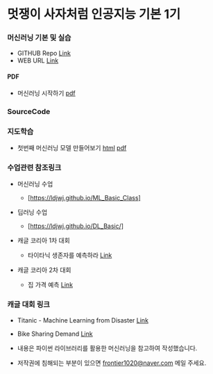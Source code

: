 # 멋쟁이 사자처럼 인공지능 기본 1기

### 머신러닝 기본 및 실습
 * GITHUB Repo [Link](https://github.com/LDJWJ/AI_START_LionLike)
 * WEB URL [Link](https://ldjwj.github.io/AI_START_LionLike/)
 
#### PDF
 * 머신러닝 시작하기 [pdf](https://ldjwj.github.io/AI_START_LionLike/part03_ml/ch01_01_ML입문_v11_201201.pdf) 

### SourceCode
### 지도학습
 * 첫번째 머신러닝 모델 만들어보기 [html](https://ldjwj.github.io/AI_START_LionLike/part03_ml/code/ch01_01_ML_start_v11.html) [pdf](https://ldjwj.github.io/AI_START_LionLike/part03_ml/code/ch01_01_ML_start_v11.pdf)
 
### 수업관련 참조링크
 * 머신러닝 수업 
   * [https://ldjwj.github.io/ML_Basic_Class]
   
 * 딥러닝 수업
   * [https://ldjwj.github.io/DL_Basic/]

 * 캐글 코리아 1차 대회 
    * 타이타닉 생존자를 예측하라 [Link](https://www.kaggle.com/c/2019-1st-ml-month-with-kakr)
 
 * 캐글 코리아 2차 대회 
    * 집 가격 예측 [Link](https://www.kaggle.com/c/2019-2nd-ml-month-with-kakr)

### 캐글 대회 링크
 * Titanic - Machine Learning from Disaster [Link](https://www.kaggle.com/c/titanic)
 * Bike Sharing Demand [Link](https://www.kaggle.com/c/bike-sharing-demand)
 
 * 내용은 파이썬 라이브러리를 활용한 머신러닝을 참고하여 작성했습니다.
 * 저작권에 침해되는 부분이 있으면 frontier1020@naver.com 메일 주세요.